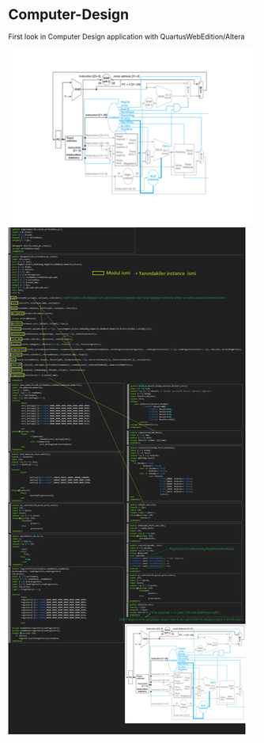 # Computer-Design
First look in Computer Design application with QuartusWebEdition/Altera

![alt text](https://github.com/KursatCAKAL/Computer-Design/blob/master/DataPath.png)
![alt text](https://github.com/KursatCAKAL/Computer-Design/blob/master/DataPath_WithOUT_Jump.png)
